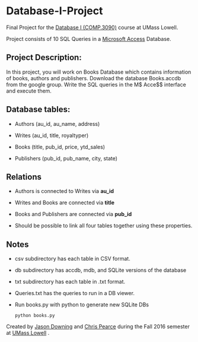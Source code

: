 # Database-I-Project
Final Project for the
[Database I (COMP.3090)](http://www.cs.uml.edu/~cchen/309-F16/index.html)
course at UMass Lowell.

Project consists of 10 SQL Queries in a
[Microsoft Access](https://products.office.com/en-us/access) Database.

## Project Description:

In this project, you will work on Books Database which contains information of
books, authors and publishers. Download the database Books.accdb from the
google group. Write the SQL queries in the M$ Acce$$ interface and execute them.

## Database tables:

- Authors (au_id, au_name, address)

- Writes (au_id, title, royaltyper)

- Books (title, pub_id, price, ytd_sales)

- Publishers (pub_id, pub_name, city, state)

## Relations

- Authors is connected to Writes via **au_id**

- Writes and Books are connected via **title**

- Books and Publishers are connected via **pub_id**

- Should be possible to link all four tables together using these properties.

## Notes

- csv subdirectory has each table in CSV format.

- db subdirectory has accdb, mdb, and SQLite versions of the database

- txt subdirectory has each table in .txt format.

- Queries.txt has the queries to run in a DB viewer.

- Run books.py with python to generate new SQLite DBs

  ```python books.py```

Created by [Jason Downing](https://github.com/JasonD94/) and
[Chris Pearce](https://github.com/cp0153) during the Fall 2016 semester at
[UMass Lowell](https://www.uml.edu/Sciences/computer-science/default.aspx) .
